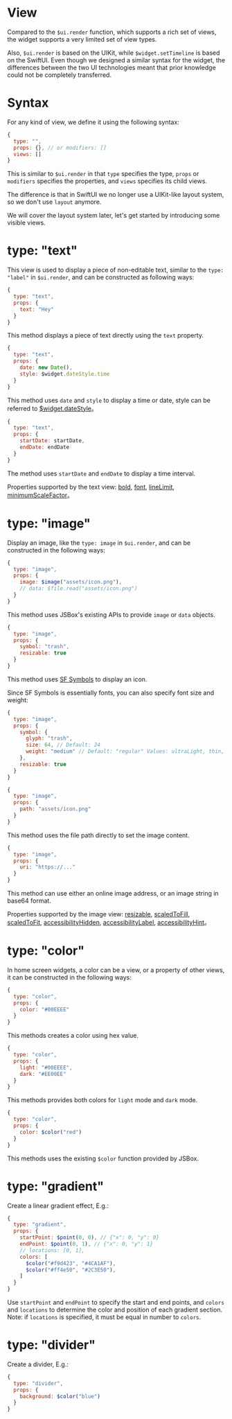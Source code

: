 # View

Compared to the `$ui.render` function, which supports a rich set of views, the widget supports a very limited set of view types.

Also, `$ui.render` is based on the UIKit, while `$widget.setTimeline` is based on the SwiftUI. Even though we designed a similar syntax for the widget, the differences between the two UI technologies meant that prior knowledge could not be completely transferred.

# Syntax

For any kind of view, we define it using the following syntax:

```js
{
  type: "",
  props: {}, // or modifiers: []
  views: []
}
```

This is similar to `$ui.render` in that `type` specifies the type, `props` or `modifiers` specifies the properties, and `views` specifies its child views.

The difference is that in SwiftUI we no longer use a UIKit-like layout system, so we don't use `layout` anymore.

We will cover the layout system later, let's get started by introducing some visible views.

# type: "text"

This view is used to display a piece of non-editable text, similar to the `type: "label"` in `$ui.render`, and can be constructed as following ways:

```js
{
  type: "text",
  props: {
    text: "Hey"
  }
}
```

This method displays a piece of text directly using the `text` property.

```js
{
  type: "text",
  props: {
    date: new Date(),
    style: $widget.dateStyle.time
  }
}
```

This method uses `date` and `style` to display a time or date, style can be referred to [$widget.dateStyle](en/home-widget/method.md?id=widgetdatestyle)。

```js
{
  type: "text",
  props: {
    startDate: startDate,
    endDate: endDate
  }
}
```

The method uses `startDate` and `endDate` to display a time interval.

Properties supported by the text view: [bold](en/home-widget/modifiers.md?id=props-bold), [font](en/home-widget/modifiers.md?id=props-font), [lineLimit](en/home-widget/modifiers.md?id=props-linelimit), [minimumScaleFactor](en/home-widget/modifiers.md?id=props-minimumscalefactor)。

# type: "image"

Display an image, like the `type: image` in `$ui.render`, and can be constructed in the following ways:

```js
{
  type: "image",
  props: {
    image: $image("assets/icon.png"),
    // data: $file.read("assets/icon.png")
  }
}
```

This method uses JSBox's existing APIs to provide `image` or `data` objects.

```js
{
  type: "image",
  props: {
    symbol: "trash",
    resizable: true
  }
}
```

This method uses [SF Symbols](https://developer.apple.com/design/human-interface-guidelines/sf-symbols/) to display an icon.

Since SF Symbols is essentially fonts, you can also specify font size and weight:

```js
{
  type: "image",
  props: {
    symbol: {
      glyph: "trash",
      size: 64, // Default: 24
      weight: "medium" // Default: "regular" Values: ultraLight, thin, light, regular, medium, semibold, bold, heavy, black
    },
    resizable: true
  }
}
```

```js
{
  type: "image",
  props: {
    path: "assets/icon.png"
  }
}
```

This method uses the file path directly to set the image content.

```js
{
  type: "image",
  props: {
    uri: "https://..."
  }
}
```

This method can use either an online image address, or an image string in base64 format.

Properties supported by the image view: [resizable](en/home-widget/modifiers.md?id=props-resizable), [scaledToFill](en/home-widget/modifiers.md?id=props-scaledtofill), [scaledToFit](en/home-widget/modifiers.md?id=props-scaledtofit), [accessibilityHidden](en/home-widget/modifiers.md?id=props-accessibilityhidden), [accessibilityLabel](en/home-widget/modifiers.md?id=props-accessibilitylabel), [accessibilityHint](en/home-widget/modifiers.md?id=props-accessibilityhint)。

# type: "color"

In home screen widgets, a color can be a view, or a property of other views, it can be constructed in the following ways:

```js
{
  type: "color",
  props: {
    color: "#00EEEE"
  }
}
```

This methods creates a color using hex value.

```js
{
  type: "color",
  props: {
    light: "#00EEEE",
    dark: "#EE00EE"
  }
}
```

This methods provides both colors for `light` mode and `dark` mode.

```js
{
  type: "color",
  props: {
    color: $color("red")
  }
}
```

This methods uses the existing `$color` function provided by JSBox.

# type: "gradient"

Create a linear gradient effect, E.g.:

```js
{
  type: "gradient",
  props: {
    startPoint: $point(0, 0), // {"x": 0, "y": 0}
    endPoint: $point(0, 1), // {"x": 0, "y": 1}
    // locations: [0, 1],
    colors: [
      $color("#f9d423", "#4CA1AF"),
      $color("#ff4e50", "#2C3E50"),
    ]
  }
}
```

Use `startPoint` and `endPoint` to specify the start and end points, and `colors` and `locations` to determine the color and position of each gradient section. Note: if `locations` is specified, it must be equal in number to `colors`.

# type: "divider"

Create a divider, E.g.:

```js
{
  type: "divider",
  props: {
    background: $color("blue")
  }
}
```